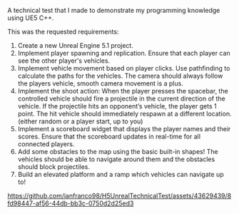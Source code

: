 A technical test that I made to demonstrate my programming knowledge using UE5 C++.

This was the requested requirements: 

1. Create a new Unreal Engine 5.1 project.
2. Implement player spawning and replication. Ensure that each player can see the other player's vehicles.
3. Implement vehicle movement based on player clicks. Use pathfinding to calculate the paths for the vehicles. The camera should always follow the players vehicle, smooth camera movement is a plus.
4. Implement the shoot action: When the player presses the spacebar, the controlled vehicle should fire a projectile in the current direction of the vehicle. If the projectile hits an opponent’s vehicle, the player gets 1 point. The hit vehicle should immediately respawn at a different location. (either random or a player start, up to you)
5. Implement a scoreboard widget that displays the player names and their scores. Ensure that the scoreboard updates in real-time for all connected players.
6. Add some obstacles to the map using the basic built-in shapes! The vehicles should be able to navigate around them and the obstacles should block projectiles.
7. Build an elevated platform and a ramp which vehicles can navigate up to!

https://github.com/ianfranco98/H5UnrealTechnicalTest/assets/43629439/8fd98447-af56-44db-bb3c-0750d2d25ed3
